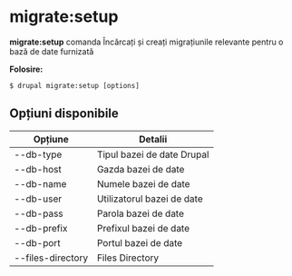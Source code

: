 # migrate:setup
**migrate:setup** comanda Încărcați și creați migrațiunile relevante pentru o bază de date furnizată

**Folosire:**
```
$ drupal migrate:setup [options] 
```

## Opțiuni disponibile
Opțiune | Detalii
-------|-------------
--db-type | Tipul bazei de date Drupal
--db-host | Gazda bazei de date
--db-name | Numele bazei de date
--db-user | Utilizatorul bazei de date
--db-pass | Parola bazei de date
--db-prefix | Prefixul bazei de date
--db-port | Portul bazei de date
--files-directory | Files Directory
